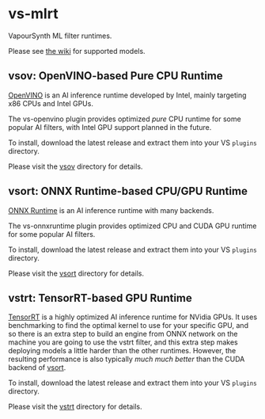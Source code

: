 # vs-mlrt

VapourSynth ML filter runtimes.

Please see [the wiki](https://github.com/AmusementClub/vs-mlrt/wiki) for supported models.

## vsov: OpenVINO-based Pure CPU Runtime

[OpenVINO](https://docs.openvino.ai/latest/index.html) is an AI inference runtime developed
by Intel, mainly targeting x86 CPUs and Intel GPUs.

The vs-openvino plugin provides optimized *pure* CPU runtime for some popular AI filters,
with Intel GPU support planned in the future.

To install, download the latest release and extract them into your VS `plugins` directory.

Please visit the [vsov](vsov) directory for details.

## vsort: ONNX Runtime-based CPU/GPU Runtime

[ONNX Runtime](https://onnxruntime.ai/) is an AI inference runtime with many backends.

The vs-onnxruntime plugin provides optimized CPU and CUDA GPU runtime for some popular AI filters.

To install, download the latest release and extract them into your VS `plugins` directory.

Please visit the [vsort](vsort) directory for details.

## vstrt: TensorRT-based GPU Runtime

[TensorRT](https://developer.nvidia.com/tensorrt) is a highly optimized AI inference runtime
for NVidia GPUs. It uses benchmarking to find the optimal kernel to use for your specific
GPU, and so there is an extra step to build an engine from ONNX network on the machine
you are going to use the vstrt filter, and this extra step makes deploying models a little
harder than the other runtimes. However, the resulting performance is also typically
*much much better* than the CUDA backend of [vsort](vsort).

To install, download the latest release and extract them into your VS `plugins` directory.

Please visit the [vstrt](vstrt) directory for details.
